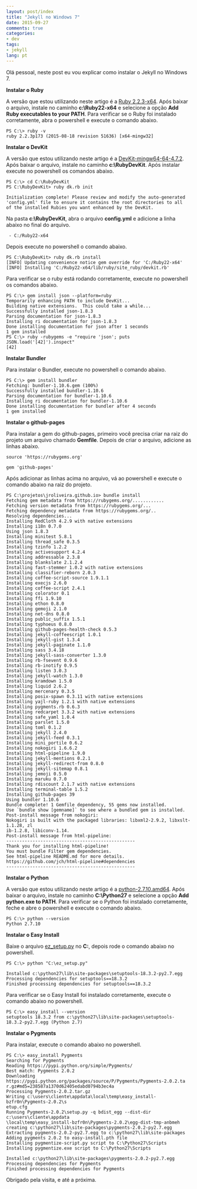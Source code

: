 ```yaml
---
layout: post/index
title: "Jekyll no Windows 7"
date: 2015-09-27
comments: true
categories:
- dev
tags: 
- jekyll
lang: pt
---
```


Olá pessoal, neste post eu vou explicar como instalar o Jekyll no Windows 7.

<!--more-->

**Instalar o Ruby**

A versão que estou utilizando neste artigo é a [Ruby 2.2.3-x64][ruby].
Após baixar o arquivo, instale no caminho **c:\Ruby22-x64** e selecione a opção **Add Ruby executables to your PATH**.
Para verificar se o Ruby foi instalado corretamente, abra o powershell e execute o comando abaixo.

```
PS C:\> ruby -v
ruby 2.2.3p173 (2015-08-18 revision 51636) [x64-mingw32]
```

**Instalar o DevKit**

A versão que estou utilizando neste artigo é a [DevKit-mingw64-64-4.7.2][devkit].
Após baixar o arquivo, instale no caminho **c:\RubyDevKit**.
Após instalar execute no powershell os comandos abaixo.

```
PS C:\> cd C:\RubyDevKit
PS C:\RubyDevKit> ruby dk.rb init

Initialization complete! Please review and modify the auto-generated
'config.yml' file to ensure it contains the root directories to all
of the installed Rubies you want enhanced by the DevKit.
```

Na pasta **c:\RubyDevKit**, abra o arquivo **config.yml** e adicione a linha abaixo no final do arquivo.

```
 - C:/Ruby22-x64
```

Depois execute no powershell o comando abaixo.

```
PS C:\RubyDevKit> ruby dk.rb install
[INFO] Updating convenience notice gem override for 'C:/Ruby22-x64'
[INFO] Installing 'C:/Ruby22-x64/lib/ruby/site_ruby/devkit.rb'
```

Para verificar se o ruby está rodando corretamente, execute no powershell os comandos abaixo.

```
PS C:\> gem install json --platform=ruby
Temporarily enhancing PATH to include DevKit...
Building native extensions.  This could take a while...
Successfully installed json-1.8.3
Parsing documentation for json-1.8.3
Installing ri documentation for json-1.8.3
Done installing documentation for json after 1 seconds
1 gem installed
PS C:\> ruby -rubygems -e "require 'json'; puts JSON.load('[42]').inspect"
[42]
```

**Instalar Bundler**

Para instalar o Bundler, execute no powershell o comando abaixo.

```
PS C:\> gem install bundler
Fetching: bundler-1.10.6.gem (100%)
Successfully installed bundler-1.10.6
Parsing documentation for bundler-1.10.6
Installing ri documentation for bundler-1.10.6
Done installing documentation for bundler after 4 seconds
1 gem installed
```

**Instalar o github-pages**

Para instalar a gem do github-pages, primeiro você precisa criar na raiz do projeto um arquivo chamado **Gemfile**.
Depois de criar o arquivo, adicione as linhas abaixo.

```
source 'https://rubygems.org'

gem 'github-pages'
```

Após adicionar as linhas acima no arquivo, vá ao powershell e execute o comando abaixo na raiz do projeto.

```
PS C:\projetos\jroliveira.github.io> bundle install
Fetching gem metadata from https://rubygems.org/............
Fetching version metadata from https://rubygems.org/...
Fetching dependency metadata from https://rubygems.org/..
Resolving dependencies...
Installing RedCloth 4.2.9 with native extensions
Installing i18n 0.7.0
Using json 1.8.3
Installing minitest 5.8.1
Installing thread_safe 0.3.5
Installing tzinfo 1.2.2
Installing activesupport 4.2.4
Installing addressable 2.3.8
Installing blankslate 2.1.2.4
Installing fast-stemmer 1.0.2 with native extensions
Installing classifier-reborn 2.0.3
Installing coffee-script-source 1.9.1.1
Installing execjs 2.6.0
Installing coffee-script 2.4.1
Installing colorator 0.1
Installing ffi 1.9.10
Installing ethon 0.8.0
Installing gemoji 2.1.0
Installing net-dns 0.8.0
Installing public_suffix 1.5.1
Installing typhoeus 0.8.0
Installing github-pages-health-check 0.5.3
Installing jekyll-coffeescript 1.0.1
Installing jekyll-gist 1.3.4
Installing jekyll-paginate 1.1.0
Installing sass 3.4.18
Installing jekyll-sass-converter 1.3.0
Installing rb-fsevent 0.9.6
Installing rb-inotify 0.9.5
Installing listen 3.0.3
Installing jekyll-watch 1.3.0
Installing kramdown 1.5.0
Installing liquid 2.6.2
Installing mercenary 0.3.5
Installing posix-spawn 0.3.11 with native extensions
Installing yajl-ruby 1.2.1 with native extensions
Installing pygments.rb 0.6.3
Installing redcarpet 3.3.2 with native extensions
Installing safe_yaml 1.0.4
Installing parslet 1.5.0
Installing toml 0.1.2
Installing jekyll 2.4.0
Installing jekyll-feed 0.3.1
Installing mini_portile 0.6.2
Installing nokogiri 1.6.6.2
Installing html-pipeline 1.9.0
Installing jekyll-mentions 0.2.1
Installing jekyll-redirect-from 0.8.0
Installing jekyll-sitemap 0.8.1
Installing jemoji 0.5.0
Installing maruku 0.7.0
Installing rdiscount 2.1.7 with native extensions
Installing terminal-table 1.5.2
Installing github-pages 39
Using bundler 1.10.6
Bundle complete! 1 Gemfile dependency, 55 gems now installed.
Use `bundle show [gemname]` to see where a bundled gem is installed.
Post-install message from nokogiri:
Nokogiri is built with the packaged libraries: libxml2-2.9.2, libxslt-1.1.28, zl
ib-1.2.8, libiconv-1.14.
Post-install message from html-pipeline:
-------------------------------------------------
Thank you for installing html-pipeline!
You must bundle Filter gem dependencies.
See html-pipeline README.md for more details.
https://github.com/jch/html-pipeline#dependencies
-------------------------------------------------
```

**Instalar o Python**

A versão que estou utilizando neste artigo é a [python-2.7.10.amd64][python].
Após baixar o arquivo, instale no caminho **C:\Python27** e selecione a opção **Add python.exe to PATH**.
Para verificar se o Python foi instalado corretamente, feche e abre o powershell e execute o comando abaixo.

```
PS C:\> python --version
Python 2.7.10
```

**Instalar o Easy Install**

Baixe o arquivo [ez_setup.py][ez] no **C:**, depois rode o comando abaixo no powershell.

```
PS C:\> python "C:\ez_setup.py"

Installed c:\python27\lib\site-packages\setuptools-18.3.2-py2.7.egg
Processing dependencies for setuptools==18.3.2
Finished processing dependencies for setuptools==18.3.2
```

Para verificar se o Easy Install foi instalado corretamente, execute o comando abaixo no powershell.

```
PS C:\> easy_install --version
setuptools 18.3.2 from c:\python27\lib\site-packages\setuptools-18.3.2-py2.7.egg (Python 2.7)
```

**Instalar o Pygments**

Para instalar, execute o comando abaixo no powershell.

```
PS C:\> easy_install Pygments
Searching for Pygments
Reading https://pypi.python.org/simple/Pygments/
Best match: Pygments 2.0.2
Downloading https://pypi.python.org/packages/source/P/Pygments/Pygments-2.0.2.ta
r.gz#md5=238587a1370d62405edabd0794b3ec4a
Processing Pygments-2.0.2.tar.gz
Writing c:\users\cliente\appdata\local\temp\easy_install-bzfr0n\Pygments-2.0.2\s
etup.cfg
Running Pygments-2.0.2\setup.py -q bdist_egg --dist-dir c:\users\cliente\appdata
\local\temp\easy_install-bzfr0n\Pygments-2.0.2\egg-dist-tmp-anbmeh
creating c:\python27\lib\site-packages\pygments-2.0.2-py2.7.egg
Extracting pygments-2.0.2-py2.7.egg to c:\python27\lib\site-packages
Adding pygments 2.0.2 to easy-install.pth file
Installing pygmentize-script.py script to C:\Python27\Scripts
Installing pygmentize.exe script to C:\Python27\Scripts

Installed c:\python27\lib\site-packages\pygments-2.0.2-py2.7.egg
Processing dependencies for Pygments
Finished processing dependencies for Pygments
```

Obrigado pela visita, e até a próxima.

[ruby]: http://dl.bintray.com/oneclick/rubyinstaller/rubyinstaller-2.2.3-x64.exe
[devkit]: http://dl.bintray.com/oneclick/rubyinstaller/DevKit-mingw64-64-4.7.2-20130224-1432-sfx.exe
[python]: https://www.python.org/ftp/python/2.7.10/python-2.7.10.amd64.msi
[ez]: https://bitbucket.org/pypa/setuptools/raw/bootstrap/ez_setup.py
